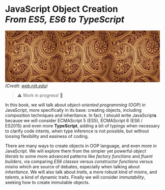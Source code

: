 # JavaScript Object Creation _From ES5, ES6 to TypeScript_

![Creational Design Patterns](img/patterns.jpg)
_(Credit: [web.njit.edu](https://web.njit.edu/~sdr3/DesignPatterns/creational.html))_

> ⚠️ Work in progress! 🚧

In this book, we will talk about _object-oriented programming_ (OOP) in JavaScript, more specifically in its base: creating objects, including composition techniques and inheritance. In fact, I should write JavaScript**s** because we will consider ECMAScript 5 (ES5), ECMAScript 6 (ES6 / ES2015) and even more **TypeScript**, adding a bit of typings when necessary to clarify code intents, when type inference is not possible, but without loosing flexibility and easiness of coding.

There are many ways to create objects in OOP language, and even more in JavaScript. We will explore them from the simpler yet powerful _object literals_ to some more advanced patterns like _factory functions_ and _fluent builders_, via comparing _ES6 classes_ versus _constructor functions_ versus _mixins_ which are source of debates, especially when talking about _inheritance_. We will also talk about _traits_, a more robust kind of mixins, and _talents_, a kind of dynamic traits. Finally we will consider _immutability_, seeking how to create immutable objects.

<!--

Tips:

- [Complete list of github markdown emoji markup]((https://gist.github.com/rxaviers/7360908)

--

Ideas

Several instances of the same type
=> encapsulate this creation in factory functions
=> issue with methods copied that can be shared

-->